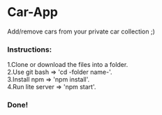 # Car-App

Add/remove cars from your private car collection ;) 

### Instructions:

1.Clone or download the files into a folder.<br>
2.Use git bash => 'cd -folder name-'.<br>
3.Install npm => 'npm install'.<br>
4.Run lite server => 'npm start'.<br>

### Done!
